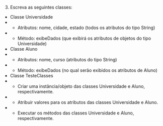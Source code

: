 3. Escreva as seguintes classes:
- Classe Universidade
- - Atributos: nome, cidade, estado (todos os atributos do tipo String)
- - Método: exibeDados (que exibirá os atributos de objetos do tipo Universidade)
- Classe Aluno
- - Atributos: nome, curso (atributos do tipo String)
- - Método: exibeDados (no qual serão exibidos os atributos de Aluno)
- Classe TesteClasses
- - Criar uma instância/objeto das classes Universidade e Aluno, respectivamente.
- - Atribuir valores para os atributos das classes Universidade e Aluno.
- - Executar os métodos das classes Universidade e Aluno, respectivamente.
